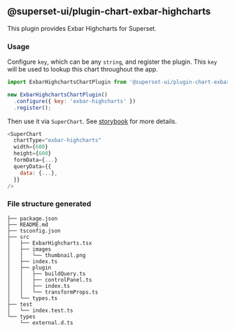 ## @superset-ui/plugin-chart-exbar-highcharts



This plugin provides Exbar Highcharts for Superset.

### Usage

Configure `key`, which can be any `string`, and register the plugin. This `key` will be used to lookup this chart throughout the app.

```js
import ExbarHighchartsChartPlugin from '@superset-ui/plugin-chart-exbar-highcharts';

new ExbarHighchartsChartPlugin()
  .configure({ key: 'exbar-highcharts' })
  .register();
```

Then use it via `SuperChart`. See [storybook](https://apache-superset.github.io/superset-ui/?selectedKind=plugin-chart-exbar-highcharts) for more details.

```js
<SuperChart
  chartType="exbar-highcharts"
  width={600}
  height={600}
  formData={...}
  queryData={{
    data: {...},
  }}
/>
```

### File structure generated

```
├── package.json
├── README.md
├── tsconfig.json
├── src
│   ├── ExbarHighcharts.tsx
│   ├── images
│   │   └── thumbnail.png
│   ├── index.ts
│   ├── plugin
│   │   ├── buildQuery.ts
│   │   ├── controlPanel.ts
│   │   ├── index.ts
│   │   └── transformProps.ts
│   └── types.ts
├── test
│   └── index.test.ts
└── types
    └── external.d.ts
```